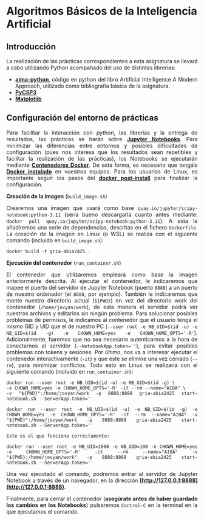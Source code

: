 # Algoritmos Básicos de la Inteligencia Artificial

## Introducción

<div style="text-align: justify">
La realización de las prácticas correspondientes a esta asignatura se llevará a cabo utilizando Python acompañado del uso de distintas librerías:

* **[aima-python](https://github.com/aimacode/aima-python)**, código en python del libro Artificial Intelligence A Modern Approach, utilizado como bibliografía básica de la asignatura. 
* **[PyCSP3](http://pycsp.org/)**
* **[Matplotlib]()**

## Configuración del entorno de prácticas

Para facilitar la interacción con python, las librerías y la entrega de resultados, las prácticas se harán sobre **[Jupyter Notebooks](https://jupyter.readthedocs.io/en/latest/index.html)**. Para minimizar las diferencias entre entornos y posibles dificultades de configuración (pues nos interesa que los resultados sean repetibles y facilitar la realización de las prácticas), los Notebooks se ejecutarán mediante **[Contenedores Docker](https://www.docker.com/)**. De esta forma, es necesario que tengáis **[Docker instalado](https://docs.docker.com/get-docker/)** en vuestros equipos. Para los usuarios de Linux, es importante seguir los pasos del **[docker post-install](https://docs.docker.com/engine/install/linux-postinstall/)** para finalizar la configuración.

**Creación de la imagen** (`build_image.sh`)

Crearemos una imagen que usará como base `quay.io/jupyter/scipy-notebook:python-3.11` (sería bueno descargarla cuanto antes mediante: `docker pull quay.io/jupyter/scipy-notebook:python-3.11`). A esta le añadiremos una serie de dependencias, descritas en el fichero `Dockerfile`. La creación de la imagen en Linux (o WSL) se realiza con el siguiente comando (incluido en `build_image.sh`):
```
docker build -t gria-abia2425 .
```

**Ejecución del contenedor** (`run_container.sh`)

El contenedor que utilizaremos empleará como base la imagen anteriormente descrita. Al ejecutar el contenedor, le indicaremos que mapee el puerto del servidor de Jupyter Notebook (puerto `8888`) a un puerto de nuestro ordenador (el `8888`, por ejemplo). También le indicaremos que monte nuestro directorio actual (`${PWD}`) en vez del directorio work del contenedor (`/home/jovyan/work`), de esta manera el servidor podrá ver nuestros archivos y editarlos sin ningún problema. Para solucionar posibles problemas de permisos, le indicamos al contenedor que el usuario tenga el mismo GID y UID que el de nuestro PC (`--user root -e NB_UID=$(id -u) -e NB_GID=$(id -g) -e CHOWN_HOME=yes -e CHOWN_HOME_OPTS='-R'`). Adicionalmente, haremos que no sea necesario autenticarnos a la hora de conectarnos al servidor (`--NotebookApp.token=''`), para evitar posibles problemas con tokens y sesiones. Por último, nos va a interesar ejecutar el contenedor interactivamente (`-it`) y que este se elimine una vez cerrado (`--rm`), para minimizar conflictos. Todo esto en Linux se realizaría con el siguiente comando (incluido en `run_container.sh`):
```
docker run --user root -e NB_UID=$(id -u) -e NB_GID=$(id -g) \
-e CHOWN_HOME=yes -e CHOWN_HOME_OPTS='-R' -it --rm --name="AIBA" \
-v "${PWD}":/home/jovyan/work -p 8888:8888 gria-abia2425 start-notebook.sh --ServerApp.token=''

docker run --user root -e NB_UID=$(id -u) -e NB_GID=$(id -g) -e CHOWN_HOME=yes -e CHOWN_HOME_OPTS='-R' -it --rm --name="AIBA" -v "${PWD}":/home/jovyan/work -p 8888:8888 gria-abia2425 start-notebook.sh --ServerApp.token=''

Este es el que funciona correctamente:

docker run --user root -e NB_UID=1000 -e NB_GID=100 -e CHOWN_HOME=yes -e CHOWN_HOME_OPTS='-R' -it --rm --name="AIBA" -v "${PWD}:/home/jovyan/work" -p 8888:8888 gria-abia2425 start-notebook.sh --ServerApp.token=''

```

Una vez ejecutado el comando, podremos entrar al servidor de Jupyter Notebook a través de un navegador, en la dirección **[http://127.0.0.1:8888](http://127.0.0.1:8888)**.

Finalmente, para cerrar el contenedor (**asegúrate antes de haber guardado los cambios en los Notebooks**) pulsaremos `Control-C` en la terminal en la que ejecutamos el comando.

</div>


